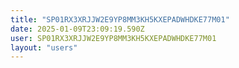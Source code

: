 ```yaml
---
title: "SP01RX3XRJJW2E9YP8MM3KH5KXEPADWHDKE77M01"
date: 2025-01-09T23:09:19.590Z
user: SP01RX3XRJJW2E9YP8MM3KH5KXEPADWHDKE77M01
layout: "users"
---
```

    